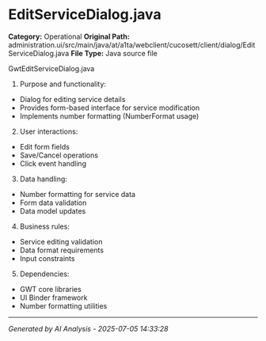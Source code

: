 # EditServiceDialog.java

**Category:** Operational
**Original Path:** administration.ui/src/main/java/at/a1ta/webclient/cucosett/client/dialog/EditServiceDialog.java
**File Type:** Java source file

GwtEditServiceDialog.java
1. Purpose and functionality:
- Dialog for editing service details
- Provides form-based interface for service modification
- Implements number formatting (NumberFormat usage)

2. User interactions:
- Edit form fields
- Save/Cancel operations
- Click event handling

3. Data handling:
- Number formatting for service data
- Form data validation
- Data model updates

4. Business rules:
- Service editing validation
- Data format requirements
- Input constraints

5. Dependencies:
- GWT core libraries
- UI Binder framework
- Number formatting utilities

---
*Generated by AI Analysis - 2025-07-05 14:33:28*

